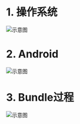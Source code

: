 # 1. 操作系统

![示意图](http://upload-images.jianshu.io/upload_images/944365-a02153939ef92164.png?imageMogr2/auto-orient/strip%7CimageView2/2/w/1240)

# 2. Android

![示意图](http://upload-images.jianshu.io/upload_images/944365-2407304790900ea8.png?imageMogr2/auto-orient/strip%7CimageView2/2/w/1240)


# 3. Bundle过程

![示意图](https://upload-images.jianshu.io/upload_images/944365-1e8387bbcd6e8bb7.png?imageMogr2/auto-orient/strip%7CimageView2/2/w/1240)